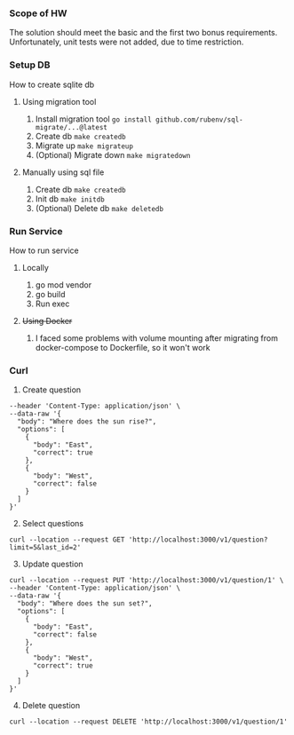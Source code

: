 ### Scope of HW

The solution should meet the basic and the first two bonus requirements. Unfortunately, unit tests were not added, due to time restriction.

### Setup DB

How to create sqlite db

1. Using migration tool 
    1. Install migration tool 
`go install github.com/rubenv/sql-migrate/...@latest`
    2. Create db
`make createdb`
    3. Migrate up
`make migrateup`
    4. (Optional) Migrate down 
    `make migratedown`



2. Manually using sql file
    1. Create db
`make createdb`
    2. Init db
`make initdb`
    3. (Optional) Delete db
`make deletedb`

### Run Service

How to run service

1. Locally
    1. go mod vendor
    2. go build
    3. Run exec

2. ~~Using Docker~~ 
    1. I faced some problems with volume mounting after migrating from docker-compose to Dockerfile, so it won't work

### Curl

1. Create question

```curl --location --request POST 'http://localhost:3000/v1/question' \
--header 'Content-Type: application/json' \
--data-raw '{
  "body": "Where does the sun rise?",
  "options": [
    {
      "body": "East",
      "correct": true
    },
    {
      "body": "West",
      "correct": false
    }
  ]
}'
```

2. Select questions

```
curl --location --request GET 'http://localhost:3000/v1/question?limit=5&last_id=2'
```

3. Update question

```
curl --location --request PUT 'http://localhost:3000/v1/question/1' \
--header 'Content-Type: application/json' \
--data-raw '{
  "body": "Where does the sun set?",
  "options": [
    {
      "body": "East",
      "correct": false
    },
    {
      "body": "West",
      "correct": true
    }
  ]
}'
```

4. Delete question

```
curl --location --request DELETE 'http://localhost:3000/v1/question/1'
```